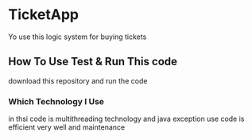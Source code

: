 # TicketApp
Yo use this logic system for buying tickets 
## How To Use Test & Run This code
download this repository and run the code
### Which Technology I Use 
in thsi code is multithreading technology and java exception use 
code is efficient very well and maintenance 
